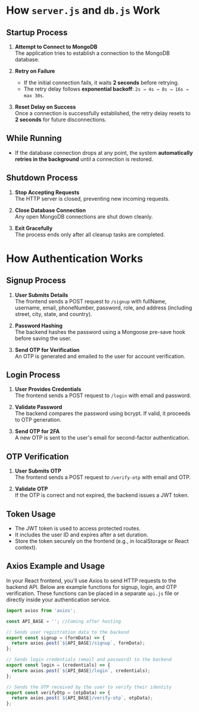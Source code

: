 # How `server.js` and `db.js` Work

## Startup Process

1. **Attempt to Connect to MongoDB**  
   The application tries to establish a connection to the MongoDB database.

2. **Retry on Failure**

   - If the initial connection fails, it waits **2 seconds** before retrying.
   - The retry delay follows **exponential backoff**: `2s → 4s → 8s → 16s → max 30s`.

3. **Reset Delay on Success**  
   Once a connection is successfully established, the retry delay resets to **2 seconds** for future disconnections.

## While Running

- If the database connection drops at any point, the system **automatically retries in the background** until a connection is restored.

## Shutdown Process

1. **Stop Accepting Requests**  
   The HTTP server is closed, preventing new incoming requests.

2. **Close Database Connection**  
   Any open MongoDB connections are shut down cleanly.

3. **Exit Gracefully**  
   The process ends only after all cleanup tasks are completed.

# How Authentication Works


## Signup Process

1. **User Submits Details**  
   The frontend sends a POST request to `/signup` with fullName, username, email, phoneNumber, password, role, and address (including street, city, state, and country).

2. **Password Hashing**  
   The backend hashes the password using a Mongoose pre-save hook before saving the user.

3. **Send OTP for Verification**  
   An OTP is generated and emailed to the user for account verification.

## Login Process

1. **User Provides Credentials**  
   The frontend sends a POST request to `/login` with email and password.

2. **Validate Password**  
   The backend compares the password using bcrypt. If valid, it proceeds to OTP generation.

3. **Send OTP for 2FA**  
   A new OTP is sent to the user's email for second-factor authentication.

## OTP Verification

1. **User Submits OTP**  
   The frontend sends a POST request to `/verify-otp` with email and OTP.

2. **Validate OTP**  
   If the OTP is correct and not expired, the backend issues a JWT token.

## Token Usage

- The JWT token is used to access protected routes.
- It includes the user ID and expires after a set duration.
- Store the token securely on the frontend (e.g., in localStorage or React context).

## Axios Example and Usage

In your React frontend, you'll use Axios to send HTTP requests to the backend API. Below are example functions for signup, login, and OTP verification. These functions can be placed in a separate `api.js` file or directly inside your authentication service.

```js
import axios from 'axios';

const API_BASE = ''; //Coming after hosting

// Sends user registration data to the backend
export const signup = (formData) => {
  return axios.post(`${API_BASE}/signup`, formData);
};

// Sends login credentials (email and password) to the backend
export const login = (credentials) => {
  return axios.post(`${API_BASE}/login`, credentials);
};

// Sends the OTP received by the user to verify their identity
export const verifyOtp = (otpData) => {
  return axios.post(`${API_BASE}/verify-otp`, otpData);
};
